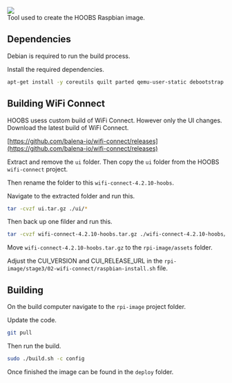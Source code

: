 ![](https://raw.githubusercontent.com/hoobs-org/HOOBS/master/docs/logo.png)  
Tool used to create the HOOBS Raspbian image.


## Dependencies
Debian is required to run the build process.

Install the required dependencies.

```bash
apt-get install -y coreutils quilt parted qemu-user-static debootstrap zerofree zip dosfstools bsdtar libcap2-bin grep rsync xz-utils file git curl
```

## Building WiFi Connect
HOOBS usess custom build of WiFi Connect. However only the UI changes. Download the latest build of WiFi Connect.

[https://github.com/balena-io/wifi-connect/releases](https://github.com/balena-io/wifi-connect/releases)

Extract and remove the `ui` folder. Then copy the `ui` folder from the HOOBS `wifi-connect` project.

Then rename the folder to this `wifi-connect-4.2.10-hoobs`.

Navigate to the extracted folder and run this.

```bash
tar -cvzf ui.tar.gz ./ui/*
```

Then back up one filder and run this.

```bash
tar -cvzf wifi-connect-4.2.10-hoobs.tar.gz ./wifi-connect-4.2.10-hoobs/*
```

Move `wifi-connect-4.2.10-hoobs.tar.gz` to the `rpi-image/assets` folder.

Adjust the CUI_VERSION and CUI_RELEASE_URL in the `rpi-image/stage3/02-wifi-connect/raspbian-install.sh` file.

## Building
On the build computer navigate to the `rpi-image` project folder.

Update the code.

```bash
git pull
```

Then run the build.

```bash
sudo ./build.sh -c config
```

Once finished the image can be found in the `deploy` folder.